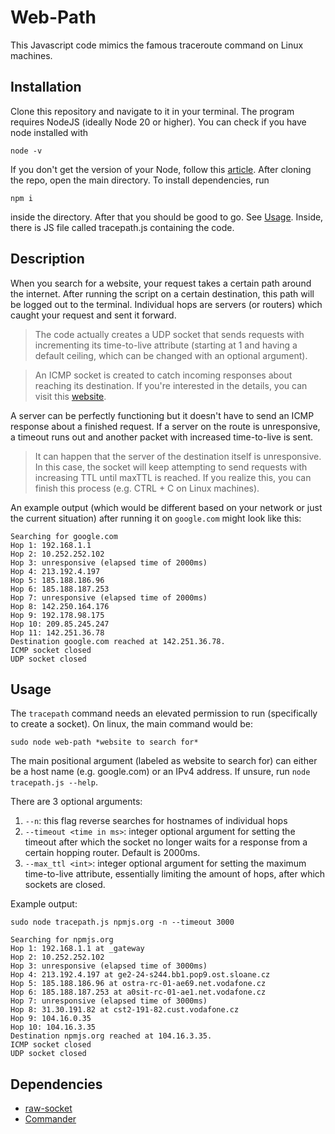 # Web-Path

This Javascript code mimics the famous traceroute command on Linux machines.

## Installation

Clone this repository and navigate to it in your terminal. The program requires NodeJS (ideally Node 20 or higher). You can check if you have node installed with
```
node -v
```
If you don't get the version of your Node, follow this [article](https://nodejs.org/en/learn/getting-started/how-to-install-nodejs). After cloning the repo, open the main directory. To install dependencies, run 
```
npm i 
```
inside the directory. After that you should be good to go. See [Usage](#usage).
Inside, there is JS file called tracepath.js containing the code. 

## Description

When you search for a website, your request takes a certain path around the internet. After running the script on a certain destination, this path will be logged out to the terminal. Individual hops are servers (or routers) which caught your request and sent it forward.

> The code actually creates a UDP socket that sends requests with incrementing its time-to-live attribute (starting at 1 and having a default ceiling, which can be changed with an optional argument).

> An ICMP socket is created to catch incoming responses about reaching its destination. If you're interested in the details, you can visit this [website](https://www.howtogeek.com/134132/how-to-use-traceroute-to-identify-network-problems/).

 A server can be perfectly functioning but it doesn't have to send an ICMP response about a finished request. If a server on the route is unresponsive, a timeout runs out and another packet with increased time-to-live is sent.
 > It can happen that the server of the destination itself is unresponsive. In this case, the socket will keep attempting to send requests with increasing TTL until maxTTL is reached. If you realize this, you can finish this process (e.g. CTRL + C on Linux machines).

An example output (which would be different based on your network or just the current situation) after running it on `google.com` might look like this:
```
Searching for google.com
Hop 1: 192.168.1.1
Hop 2: 10.252.252.102
Hop 3: unresponsive (elapsed time of 2000ms)
Hop 4: 213.192.4.197
Hop 5: 185.188.186.96
Hop 6: 185.188.187.253
Hop 7: unresponsive (elapsed time of 2000ms)
Hop 8: 142.250.164.176
Hop 9: 192.178.98.175
Hop 10: 209.85.245.247
Hop 11: 142.251.36.78
Destination google.com reached at 142.251.36.78.
ICMP socket closed
UDP socket closed
```

## Usage

The `tracepath` command needs an elevated permission to run (specifically to create a socket). On linux, the main command would be:
```
sudo node web-path *website to search for*
 ```
The main positional argument (labeled as website to search for) can either be a host name (e.g. google.com) or an IPv4 address. If unsure, run `node tracepath.js --help`.

There are 3 optional arguments:
1. `--n`: this flag reverse searches for hostnames of individual hops
2. `--timeout <time in ms>`: integer optional argument for setting the timeout after which the socket no longer waits for a response from a certain hopping router. Default is 2000ms.
3. `--max_ttl <int>`: integer optional argument for setting the maximum time-to-live attribute, essentially limiting the amount of hops, after which sockets are closed.

Example output:
```
sudo node tracepath.js npmjs.org -n --timeout 3000

Searching for npmjs.org
Hop 1: 192.168.1.1 at _gateway
Hop 2: 10.252.252.102
Hop 3: unresponsive (elapsed time of 3000ms)
Hop 4: 213.192.4.197 at ge2-24-s244.bb1.pop9.ost.sloane.cz
Hop 5: 185.188.186.96 at ostra-rc-01-ae69.net.vodafone.cz
Hop 6: 185.188.187.253 at a0sit-rc-01-ae1.net.vodafone.cz
Hop 7: unresponsive (elapsed time of 3000ms)
Hop 8: 31.30.191.82 at cst2-191-82.cust.vodafone.cz
Hop 9: 104.16.0.35
Hop 10: 104.16.3.35
Destination npmjs.org reached at 104.16.3.35.
ICMP socket closed
UDP socket closed
```

## Dependencies
- [raw-socket](https://www.npmjs.com/package/raw-socket)
- [Commander](https://www.npmjs.com/package/commander)
